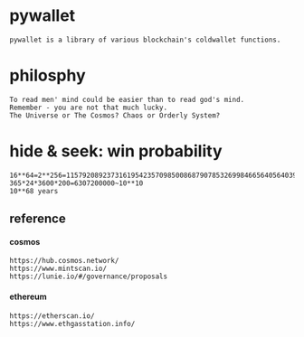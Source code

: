 # pywallet
    pywallet is a library of various blockchain's coldwallet functions.

# philosphy
    To read men' mind could be easier than to read god's mind.
    Remember - you are not that much lucky.
    The Universe or The Cosmos? Chaos or Orderly System?

# hide & seek: win probability
    16**64=2**256=115792089237316195423570985008687907853269984665640564039457584007913129639936~10**78
    365*24*3600*200=6307200000~10**10
    10**68 years

## reference
#### cosmos
    https://hub.cosmos.network/
    https://www.mintscan.io/
    https://lunie.io/#/governance/proposals
#### ethereum
    https://etherscan.io/
    https://www.ethgasstation.info/